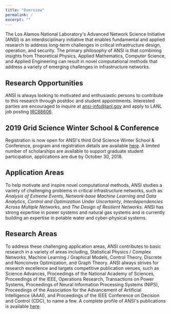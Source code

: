 ```yaml
---
title: "Overview"
permalink: /
excerpt: ""
---
```


The Los Alamos National Laboratory's Advanced Network Science Initiative (ANSI) is an interdisciplinary initiative that enables fundamental and applied research to address long-term challenges in critical infrastructure design, operation, and security. The primary philosophy of ANSI is that combining insights from Theoretical Physics, Applied Mathematics, Computer Science, and Applied Engineering can result in novel computational methods that address a variety of emerging challenges in infrastructure networks.


## Research Opportunities

ANSI is always looking to motivated and enthusiastic persons to contribute to this research through postdoc and student appointments.  Interested parties are encouraged to inquire at [ansi-info@lanl.gov](mailto:ansi-info@lanl.gov) and apply to LANL job posting [IRC68606](https://lanl.jobs/los-alamos-nm/advanced-network-science-initiative-postdoctoral-research-associate/3C2D45654A214CE08B8735B5139EC61D/job/).


## 2019 Grid Science Winter School & Conference

Registration is now open for ANSI's third Grid Science Winter School & Conference, program and registration details are available [here](http://cnls.lanl.gov/gridscience).  A limited number of scholarships are available to support graduate student participation, applications are due by October 30, 2018.


## Application Areas

To help motivate and inspire novel computational methods, ANSI studies a variety of challenging problems in critical infrastructure networks, such as _Analysis of Extreme Events_, _Network-base Machine Learning and Data Analytics_, _Control and Optimization Under Uncertainty_, _Interdependencies Across Multiple Networks_, and _The Design of Resilient Networks_.  ANSI has strong expertise in power systems and natural gas systems and is currently building an expertise in potable water and cyber-physical systems.


## Research Areas

To address these challenging application areas, ANSI contributes to basic research in a variety of areas including, Statistical Physics / Complex Networks, Machine Learning / Graphical Models, Control Theory, Discrete and Nonconvex Optimization, and Graph Theory.  ANSI always strives for research excellence and targets competitive publication venues, such as Science Advances, Proceedings of the National Academy of Sciences, Proceedings of the IEEE, Operations Research, Transactions on Power Systems, Proceedings of Neural Information Processing Systems (NIPS), Proceedings of the Association for the Advancement of Artificial Intelligence (AAAI), and Proceedings of the IEEE Conference on Decision and Control (CDC), to name a few.  A complete profile of ANSI's publications is available [here](https://scholar.google.com/citations?user=7CYmS6IAAAAJ).

